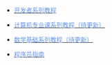 * [<font color='cornflowerblue'>开发者系列教程</font>](README)

* [<font color='cornflowerblue'>计算机专业课系列教程（待更新）</font>](README)

* [<font color='cornflowerblue'>数学基础系列教程（待更新）</font>](README)
* [<font color='cornflowerblue'>程序员指南</font>](指南/navigation)

  